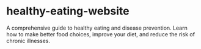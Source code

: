 # healthy-eating-website
A comprehensive guide to healthy eating and disease prevention. Learn how to make better food choices, improve your diet, and reduce the risk of chronic illnesses.
